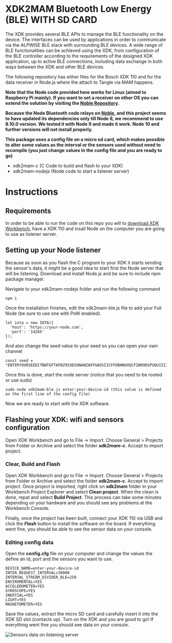 # XDK2MAM Bluetooth Low Energy (BLE) WITH SD CARD
The XDK provides several BLE APIs to manage the BLE functionality on the device. The interfaces can be used by applications in order to communicate via the ALPWISE BLE stack with surrounding BLE devices.
A wide range of BLE functionalities can be achieved using the XDK, from configuration of the BLE controller according to the requirements of the designed XDK application, up to active BLE connections, including data
exchange in both ways between the XDK and other BLE devices. 

The following repository has either files for the Bosch XDK 110 and for the data receiver in Node.js where the attach to Tangle via MAM happens.

**Note that the Node code provided here works for Linux (aimed to Raspberry Pi mainly). If you want to set a receiver on other OS you can extend the solution by visiting the [Noble Repository](https://github.com/noble/noble).**

**Because the Node Bluetooth code relays on [Noble](https://github.com/noble/noble), and this project seems to have updated its dependencies only till Node 8, we recommend to use 8.10.0 version. We tested it with Node 9 and made it work. Node 10 and further versions will not install properly.**

**This package uses a config file on a micro sd card, which makes possible to alter some values as the interval or the sensors used without need to recompile (you just change values in the config file and you are ready to go)**



- xdk2mam-c (C Code to build and flash to your XDK)
- xdk2mam-nodejs (Node code to start a listener server)

# Instructions

## Requirements
In order to be able to run the code on this repo you will to [download XDK Workbench](https://xdk.bosch-connectivity.com/software-downloads), have a XDK 110 and insall Node on the computer you are going to use as listener server.

## Setting up your Node listener
Because as soon as you flash the C program to your XDK it starts sending the sensor's data, it might be a good idea to start first the Node server that will be listening. Download and install Node.js and be sure to include npm package manager.

Navigate to your xdk2mam-nodejs folder and run the following command

```
npm i
```
Once the installation finishes, edit the xdk2mam-ble.js file to add your Full Node (be sure to use one with PoW enabled).

```
let iota = new IOTA({
  'host': 'https://your-node.com',
  'port': '14265'
});
```
And also change the seed value to your seed so you can open your own channel

```
const seed = "ENTERYOURSEEDITBWTGFTAFBZ9SXDSUNANZA9TGAOSIICFFOBHNUXQCFZWO9DSPUQUIZIJXOPHBY99999";
```

Once this is done, start the node server (notice that you need to be rooted or use sudo)

```
sudo node xdk2mam-ble.js enter-your-device-id (this value is defined on the first line of the config file)
```
Now we are ready to start with the XDK software.


## Flashing your XDK: wifi and sensors configuration
Open XDK Workbench and go to File -> Import. Choose General > Projects from Folder or Archive and select the folder ***xdk2mam-c***. Accept to import project. 


### Clear, Build and Flash
Open XDK Workbench and go to File -> Import. Choose General > Projects from Folder or Archive and select the folder **xdk2mam-c**. Accept to import project. Once project is imported, right click on **xdk2mam** folder in your Workbench Project Explorer and select **Clean project**. When the clean is done, repat and select **Build Project**. This process can take some minutes depending on your hardware and you should see any problems at the Workbench Console.

Finally, once the project has been built, connect your XDK 110 via USB and click the ***Flash*** button to install the software on the board. If everything went fine, you should be able to see the sensor data on your console.

### Editing config data

Open the **config.cfg** file on your computer and change the values the define an id, port and the sensors you want to use.

```
DEVICE_NAME=enter-your-device-id
INTER_REQUEST_INTERVAL=30000
INTERVAL_STREAM_DIVIDER_BLE=250
ENVIROMENTAL=YES
ACCELEROMETER=YES
GYROSCOPE=YES
INERTIAL=YES
LIGHT=YES
MAGNETOMETER=YES
```

Save the values, extract the micro SD card and carefully insert it into the XDK SD slot (contacts up). 
Turn on the XDK and you are good to go! 
If everything went fine you should see data on your console. 



![Sensors data on listening server](https://xdk2mam.io/assets/images/ble-screen-pi.png)
